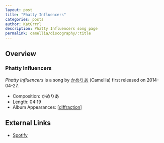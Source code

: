 ```yaml
---
layout: post
title: "Phatty Influencers"
categories: posts
author: KatGrrrl
description: Phatty Influencers song page
permalink: camellia/discography/:title
---
```


## Overview

### Phatty Influencers

*Phatty Influencers* is a song by [かめりあ](<{% link postsWiki/_posts/2023-12-10-camellia.md %}>) (Camellia) first released on 2014-04-27.

* Composition: かめりあ
* Length: 04:19
* Album Appearances: [\[diffraction\]](<{% link postsInclude/_posts/camellia/albums/diffraction/2023-12-05-diffraction.md %}>)

## External Links

* [Spotify](https://open.spotify.com/track/1ptQM0jZ5oKNNBUPjA5c2U?si=aeb9b588bd034640)
